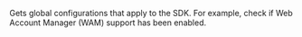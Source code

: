 Gets global configurations that apply to the SDK. For example, check if Web Account Manager (WAM) support has been enabled.